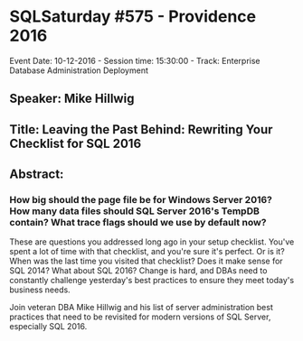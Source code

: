 # SQLSaturday #575 - Providence 2016
Event Date: 10-12-2016 - Session time: 15:30:00 - Track: Enterprise Database Administration  Deployment
## Speaker: Mike Hillwig
## Title: Leaving the Past Behind: Rewriting Your Checklist for SQL 2016
## Abstract:
### How big should the page file be for Windows Server 2016? How many data files should SQL Server 2016's TempDB contain? What trace flags should we use by default now?
 
These are questions you addressed long ago in your setup checklist. You've spent a lot of time with that checklist, and you're sure it's perfect. Or is it? When was the last time you visited that checklist?  Does it make sense for SQL 2014? What about SQL 2016? Change is hard, and DBAs need to constantly challenge yesterday's best practices to ensure they meet today's business needs.
 
Join veteran DBA Mike Hillwig and his list of server administration best practices that need to be revisited for modern versions of SQL Server, especially SQL 2016.
